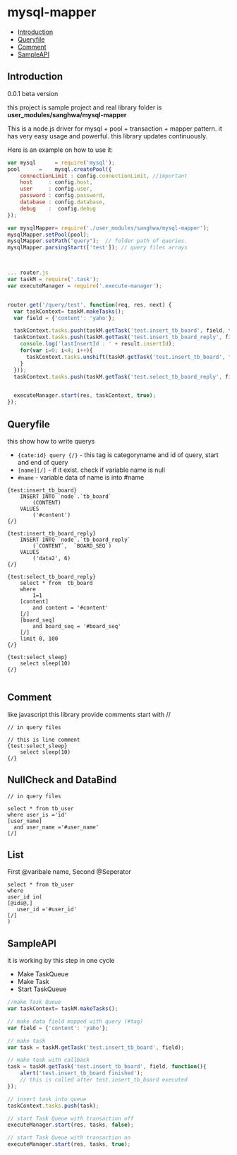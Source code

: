 # mysql-mapper

- [Introduction](#introduction)
- [Queryfile](#queryfile)
- [Comment](#comment)
- [SampleAPI](#sampleapi)


## Introduction

0.0.1 beta version

this project is sample project and real library folder is **user_modules/sanghwa/mysql-mapper**


This is a node.js driver for mysql + pool + transaction + mapper pattern.
it has very easy usage and powerful.
this library updates continuously.

Here is an example on how to use it:

```js
var mysql      = require('mysql');
pool      =    mysql.createPool({
    connectionLimit : config.connectionLimit, //important
    host     : config.host,
    user     : config.user,
    password : config.password,
    database : config.database,
    debug    :  config.debug
});

var mysqlMapper= require('./user_modules/sanghwa/mysql-mapper');
mysqlMapper.setPool(pool);
mysqlMapper.setPath("query");  // folder path of queries.
mysqlMapper.parsingStart(['test']); // query files arrays



... router.js
var taskM = require('.task');
var executeManager = require('.execute-manager');


router.get('/query/test', function(req, res, next) {
  var taskContext= taskM.makeTasks();
  var field = {'content': 'yaho'};

  taskContext.tasks.push(taskM.getTask('test.insert_tb_board', field, function(result){}));
  taskContext.tasks.push(taskM.getTask('test.insert_tb_board_reply', field, function(result){
    console.log('lastInsertId : ' + result.insertId);
    for(var i=0; i<4; i++){
      taskContext.tasks.unshift(taskM.getTask('test.insert_tb_board', field)); //  
    }
  }));
  taskContext.tasks.push(taskM.getTask('test.select_tb_board_reply', field, function(result){}));


  executeManager.start(res, taskContext, true);
});

```

## Queryfile

this show how to write querys

- `{cate:id} query {/}` - this tag is categoryname and id of query, start and end of query
- `[name][/]`           - if it exist. check if variable name is null
- `#name`               - variable data of name is into #name 

```
{test:insert_tb_board}
	INSERT INTO `node`.`tb_board`
		(CONTENT)
	VALUES
		('#content')
{/}

{test:insert_tb_board_reply}
	INSERT INTO `node`.`tb_board_reply`
		(`CONTENT`,  `BOARD_SEQ`)
	VALUES
		('data2', 6)
{/}

{test:select_tb_board_reply}
	select * from  tb_board
	where
		1=1
	[content]
		and content = '#content'
	[/]
	[board_seq]
       	and board_seq = '#board_seq'
	[/]
	limit 0, 100
{/}

{test:select_sleep}
	select sleep(10)
{/}


```

## Comment

like javascript 
this library provide comments start with //

``` 
// in query files

// this is line comment
{test:select_sleep}
	select sleep(10)
{/}
```
## NullCheck and DataBind

``` 
// in query files

select * from tb_user
where user_is ='id'
[user_name]
  and user_name ='#user_name'
[/]
```


## List

First @varibale name, Second @Seperator

``` 
select * from tb_user
where 
user_id in(
[@ids@,]
   user_id ='#user_id'
[/]
)
```

## SampleAPI

it is working by this step in one cycle

- Make TaskQueue
- Make Task
- Start TaskQueue


```js
//make Task Queue
var taskContext= taskM.makeTasks();

// make data field mapped with query (#tag)
var field = {'content': 'yaho'};

// make task
var task = taskM.getTask('test.insert_tb_board', field);

// make task with callback
task = taskM.getTask('test.insert_tb_board', field, function(){
	alert('test.insert_tb_board finished'); 
	// this is called after test.insert_tb_board executed
});

// insert task into queue
taskContext.tasks.push(task);

// start Task Queue with transaction off
executeManager.start(res, tasks, false);

// start Task Queue with transaction on
executeManager.start(res, tasks, true);

```
